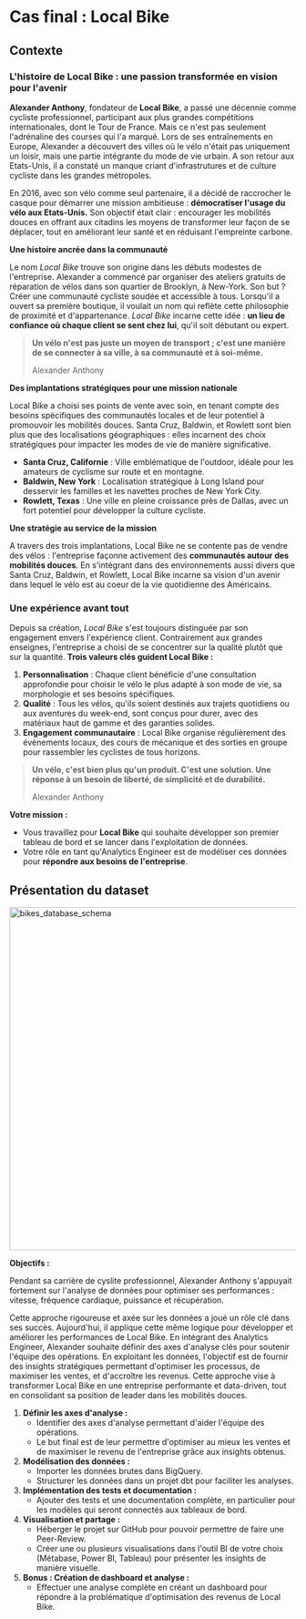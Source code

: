 # Cas final : Local Bike

## Contexte

### L'histoire de Local Bike : une passion transformée en vision pour l'avenir

__Alexander Anthony__, fondateur de __Local Bike__, a passé une décennie comme cycliste professionnel, participant aux plus grandes compétitions internationales, dont le Tour de France. Mais ce n'est pas seulement l'adrénaline des courses qui l'a marqué. Lors de ses entraînements en Europe, Alexander a découvert des villes où le vélo n'était pas uniquement un loisir, mais une partie intégrante du mode de vie urbain. A son retour aux Etats-Unis, il a constaté un manque criant d'infrastrutures et de culture cycliste dans les grandes métropoles.

En 2016, avec son vélo comme seul partenaire, il a décidé de raccrocher le casque pour démarrer une mission ambitieuse : __démocratiser l'usage du vélo aux Etats-Unis.__
Son  objectif était clair : encourager les mobilités douces en offrant aux citadins les moyens de transformer leur façon de se déplacer, tout en améliorant leur santé et en réduisant l'empreinte carbone.

__Une histoire ancrée dans la communauté__

Le nom _Local Bike_ trouve son origine dans les débuts modestes de l'entreprise. Alexander a commencé par organiser des ateliers gratuits de réparation de vélos dans son quartier de Brooklyn, à New-York. Son but ? Créer une communauté cycliste soudée et accessible à tous. Lorsqu'il a ouvert sa première boutique, il voulait un nom qui reflète cette philosophie de proximité et d'appartenance. _Local Bike_ incarne cette idée : __un lieu de confiance où chaque client se sent chez lui__, qu'il soit débutant ou expert.

> __Un vélo n'est pas juste un moyen de transport ; c'est une manière de se connecter à sa ville, à sa communauté et à soi-même.__
> 
> Alexander Anthony

__Des implantations stratégiques pour une mission nationale__

Local Bike a choisi ses points de vente avec soin, en tenant compte des besoins spécifiques des communautés locales et de leur potentiel à promouvoir les mobilités douces. Santa Cruz, Baldwin, et Rowlett sont bien plus que des localisations géographiques : elles incarnent des choix stratégiques pour impacter les modes de vie de manière significative.

- __Santa Cruz, Californie__ : Ville emblématique de l'outdoor, idéale pour les amateurs de cyclisme sur route et en montagne.
- __Baldwin, New York__ : Localisation stratégique à Long Island pour desservir les familles et les navettes proches de New York City.
- __Rowlett, Texas__ : Une ville en pleine croissance près de Dallas, avec un fort potentiel pour développer la culture cycliste.

__Une stratégie au service de la mission__

A travers des trois implantations, Local Bike ne se contente pas de vendre des vélos : l'entreprise façonne activement des __communautés autour des mobilités douces__. En s'intégrant dans des environnements aussi divers que Santa Cruz, Baldwin, et Rowlett, Local Bike incarne sa vision d'un avenir dans lequel le vélo est au coeur de la vie quotidienne des Américains.

### Une expérience avant tout

Depuis sa création, _Local Bike_ s'est toujours distinguée par son engagement envers l'expérience client. Contrairement aux grandes enseignes, l'entreprise a choisi de se concentrer sur la qualité plutôt que sur la quantité. __Trois valeurs clés guident Local Bike :__

1. __Personnalisation__ : Chaque client bénéficie d'une consultation approfondie pour choisir le vélo le plus adapté à son mode de vie, sa morphologie et ses besoins spécifiques.
2. __Qualité__ : Tous les vélos, qu'ils soient destinés aux trajets quotidiens ou aux aventures du week-end, sont conçus pour durer, avec des matériaux haut de gamme et des garanties solides.
3. __Engagement communautaire__ : Local Bike organise régulièrement des événements locaux, des cours de mécanique et des sorties en groupe pour rassembler les cyclistes de tous horizons.

> __Un vélo, c'est bien plus qu'un produit. C'est une solution. Une réponse à un besoin de liberté, de simplicité et de durabilité.__
>
> Alexander Anthony

__Votre mission :__
- Vous travaillez pour __Local Bike__ qui souhaite développer son premier tableau de bord et se lancer dans l'exploitation de données.
- Votre rôle en tant qu'Analytics Engineer est de modéliser ces données pour __répondre aux besoins de l'entreprise__.

## Présentation du dataset

<img width="742" height="602" alt="bikes_database_schema" src="https://github.com/user-attachments/assets/4ded7a6e-b490-4123-b83b-c7dec4477bb1" />

__Objectifs :__

Pendant sa carrière de cyslite professionnel, Alexander Anthony s'appuyait fortement sur l'analyse de données pour optimiser ses performances : vitesse, fréquence cardiaque, puissance et récupération.

Cette approche rigoureuse et axée sur les données a joué un rôle clé dans ses succès.
Aujourd'hui, il applique cette même logique pour développer et améliorer les performances de Local Bike. En intégrant des Analytics Engineer, Alexander souhaite définir des axes d'analyse clés pour soutenir l'équipe des opérations. En exploitant les données, l'objectif est de fournir des insights stratégiques permettant d'optimiser les processus, de maximiser les ventes, et d'accroître les revenus.
Cette approche vise à transformer Local Bike en une entreprise performante et data-driven, tout en consolidant sa position de leader dans les mobilités douces.

1. __Définir les axes d'analyse :__
    - Identifier des axes d'analyse permettant d'aider l'équipe des opérations.
    - Le but final est de leur permettre d'optimiser au mieux les ventes et de maximiser le revenu de l'entreprise grâce aux insights obtenus.
2. __Modélisation des données :__
    - Importer les données brutes dans BigQuery.
    - Structurer les données dans un projet dbt pour faciliter les analyses.
3. __Implémentation des tests et documentation :__
    - Ajouter des tests et une documentation complète, en particulier pour les modèles qui seront connectés aux tableaux de bord.
4. __Visualisation et partage :__
    - Héberger le projet sur GitHub pour pouvoir permettre de faire une Peer-Review.
    - Créer une ou plusieurs visualisations dans l'outil BI de votre choix (Métabase, Power BI, Tableau) pour présenter les insights de manière visuelle.
5. __Bonus : Création de dashboard et analyse :__
    - Effectuer une analyse complète en créant un dashboard pour répondre à la problématique d'optimisation des revenus de Local Bike.
